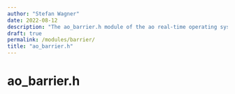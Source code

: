 ```yaml
---
author: "Stefan Wagner"
date: 2022-08-12
description: "The ao_barrier.h module of the ao real-time operating system."
draft: true
permalink: /modules/barrier/
title: "ao_barrier.h"
---
```


# ao_barrier.h

